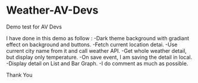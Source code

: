 # Weather-AV-Devs
Demo test for AV Devs

I have done in this demo as follow :
-Dark theme background with gradiant effect on background and buttons.
-Fetch current location detai.
-Use current city name from it and call weather API.
-Get whole weather detail, but display only temperature.
-On save event, I am saving the detail in local.
-Display detail on List and Bar Graph.
-I do comment as much as possible.

Thank You

